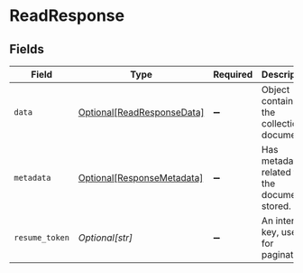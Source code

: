 # ReadResponse


## Fields

| Field                                                                 | Type                                                                  | Required                                                              | Description                                                           |
| --------------------------------------------------------------------- | --------------------------------------------------------------------- | --------------------------------------------------------------------- | --------------------------------------------------------------------- |
| `data`                                                                | [Optional[ReadResponseData]](../../models/shared/readresponsedata.md) | :heavy_minus_sign:                                                    | Object containing the collection document.                            |
| `metadata`                                                            | [Optional[ResponseMetadata]](../../models/shared/responsemetadata.md) | :heavy_minus_sign:                                                    | Has metadata related to the documents stored.                         |
| `resume_token`                                                        | *Optional[str]*                                                       | :heavy_minus_sign:                                                    | An internal key, used for pagination.                                 |